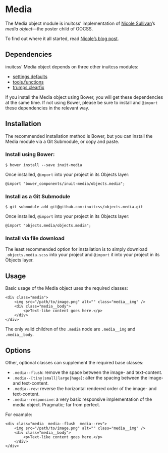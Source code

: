 # Media

The Media object module is inuitcss’ implementation of [Nicole
Sullivan](https://twitter.com/stubbornella)’s <cite>media object</cite>—the
poster child of OOCSS.

To find out where it all started, read [Nicole’s blog
post](http://www.stubbornella.org/content/2010/06/25/the-media-object-saves-hundreds-of-lines-of-code/).

## Dependencies

inuitcss’ Media object depends on three other inuitcss modules:

* [settings.defaults](https://github.com/inuitcss/settings.defaults)
* [tools.functions](https://github.com/inuitcss/tools.functions)
* [trumps.clearfix](https://github.com/inuitcss/trumps.clearfix)

If you install the Media object using Bower, you will get these dependencies at
the same time. If not using Bower, please be sure to install and `@import` these
dependencies in the relevant way.

## Installation

The recommended installation method is Bower, but you can install the Media
module via a Git Submodule, or copy and paste.

### Install using Bower:

    $ bower install --save inuit-media

Once installed, `@import` into your project in its Objects layer:

    @import "bower_components/inuit-media/objects.media";

### Install as a Git Submodule

    $ git submodule add git@github.com:inuitcss/objects.media.git

Once installed, `@import` into your project in its Objects layer:

    @import "objects.media/objects.media";

### Install via file download

The least recommended option for installation is to simply download
`_objects.media.scss` into your project and `@import` it into your project in
its Objects layer.

## Usage

Basic usage of the Media object uses the required classes:

    <div class="media">
        <img src="/path/to/image.png" alt="" class="media__img" />
        <div class="media__body">
            <p>Text-like content goes here.</p>
        </div>
    </div>

The only valid children of the `.media` node are `.media__img` and
`.media__body`.

## Options

Other, optional classes can supplement the required base classes:

* `.media--flush`: remove the space between the image- and text-content.
* `.media--[tiny|small|large|huge]`: alter the spacing between the image- and
  text-content.
* `.media--rev`: reverse the horizontal rendered order of the image- and
  text-content.
* `.media--responsive`: a very basic responsive implementation of the media
  object. Pragmatic; far from perfect.

For example:

    <div class="media  media--flush  media--rev">
        <img src="/path/to/image.png" alt="" class="media__img" />
        <div class="media__body">
            <p>Text-like content goes here.</p>
        </div>
    </div>
